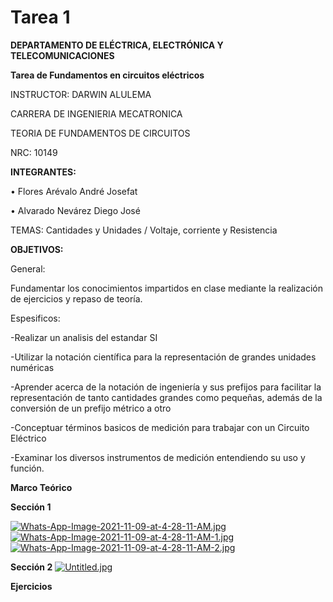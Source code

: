 # Tarea 1

**DEPARTAMENTO DE ELÉCTRICA, ELECTRÓNICA Y TELECOMUNICACIONES**

**Tarea de Fundamentos en circuitos eléctricos**

INSTRUCTOR: DARWIN ALULEMA

CARRERA DE INGENIERIA MECATRONICA

TEORIA DE FUNDAMENTOS DE CIRCUITOS

NRC: 10149

**INTEGRANTES:**

• Flores Arévalo André Josefat

• Alvarado Nevárez Diego José 

TEMAS: Cantidades y Unidades / Voltaje, corriente y Resistencia

**OBJETIVOS:**

General:

Fundamentar los conocimientos impartidos en clase mediante la realización de ejercicios y repaso de teoría.

Espesificos:

-Realizar un analisis del estandar SI

-Utilizar la notación científica para la representación de grandes unidades numéricas

-Aprender acerca de la notación de ingeniería y sus prefijos para facilitar la representación de tanto cantidades grandes como pequeñas, además de la conversión de un prefijo métrico a otro

-Conceptuar términos basicos de medición para trabajar con un Circuito Eléctrico

-Examinar los diversos instrumentos de medición entendiendo su uso y función.

**Marco Teórico**

**Sección 1**

[![Whats-App-Image-2021-11-09-at-4-28-11-AM.jpg](https://i.postimg.cc/T2F0RpZ6/Whats-App-Image-2021-11-09-at-4-28-11-AM.jpg)](https://postimg.cc/XXKdL7jH)
[![Whats-App-Image-2021-11-09-at-4-28-11-AM-1.jpg](https://i.postimg.cc/dQLnP8N6/Whats-App-Image-2021-11-09-at-4-28-11-AM-1.jpg)](https://postimg.cc/G9nvvsCT)
[![Whats-App-Image-2021-11-09-at-4-28-11-AM-2.jpg](https://i.postimg.cc/RqxVFSLR/Whats-App-Image-2021-11-09-at-4-28-11-AM-2.jpg)](https://postimg.cc/LgvMQM7Y)

**Sección 2**
[![Untitled.jpg](https://i.postimg.cc/tJx4pZWJ/Untitled.jpg)](https://postimg.cc/JHRLQhTC)

**Ejercicios**



